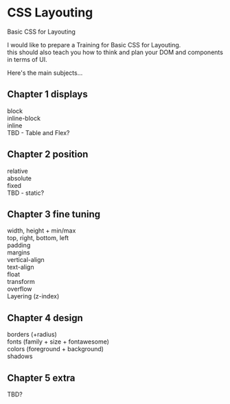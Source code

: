 # CSS Layouting
Basic CSS for Layouting  

I would like to prepare a Training for Basic CSS for Layouting.  
this should also teach you how to think and plan your DOM and components in terms of UI.  

Here's the main subjects...  

## Chapter 1 displays
block  
inline-block  
inline  
TBD - Table and Flex?  

## Chapter 2 position
relative  
absolute  
fixed  
TBD - static?  

## Chapter 3 fine tuning
width, height + min/max  
top, right, bottom, left  
padding  
margins  
vertical-align  
text-align  
float  
transform  
overflow  
Layering (z-index)  

## Chapter 4 design
borders (+radius)  
fonts (family + size + fontawesome)  
colors (foreground + background)  
shadows  

## Chapter 5 extra
TBD?  

